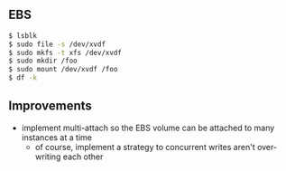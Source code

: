 ## EBS

```bash
$ lsblk
$ sudo file -s /dev/xvdf
$ sudo mkfs -t xfs /dev/xvdf
$ sudo mkdir /foo
$ sudo mount /dev/xvdf /foo
$ df -k
```

## Improvements

- implement multi-attach so the EBS volume can be attached to many instances at a time
    + of course, implement a strategy to concurrent writes aren't over-writing each other

